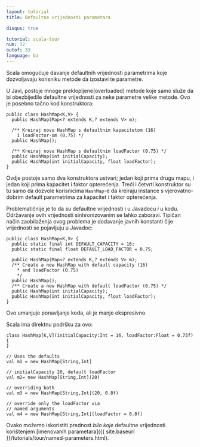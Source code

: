 ```yaml
---
layout: tutorial
title: Defaultne vrijednosti parametara

disqus: true

tutorial: scala-tour
num: 32
outof: 33
language: ba
---
```


Scala omogućuje davanje defaultnih vrijednosti parametrima koje dozvoljavaju korisniku metode da izostavi te parametre.

U Javi, postoje mnoge preklopljene(overloaded) metode koje samo služe da bi obezbijedile defaultne vrijednosti za neke parametre velike metode.
Ovo je posebno tačno kod konstruktora:

    public class HashMap<K,V> {
      public HashMap(Map<? extends K,? extends V> m);
	  
      /** Kreiraj novu HashMap s defaultnim kapacitetom (16)
	    i loadFactor-om (0.75) */
      public HashMap();
	  
      /** Kreiraj novu HashMap s defaultnim loadFactor (0.75) */
      public HashMap(int initialCapacity);
      public HashMap(int initialCapacity, float loadFactor);
    }

Ovdje postoje samo dva konstruktora ustvari; jedan koji prima drugu mapu, i jedan koji prima kapacitet i faktor opterećenja.
Treći i četvrti konstruktor su tu samo da dozvole korisnicima <code>HashMap</code>-e da kreiraju instance s vjerovatno-dobrim default parametrima
za kapacitet i faktor opterećenja.

Problematičnije je to da su defaultne vrijednosti i u Javadocu *i* u kodu.
Održavanje ovih vrijednosti sinhronizovanim se lahko zaboravi.
Tipičan način zaobilaženja ovog problema je dodavanje javnih konstanti čije vrijednosti se pojavljuju u Javadoc:

    public class HashMap<K,V> {
      public static final int DEFAULT_CAPACITY = 16;
      public static final float DEFAULT_LOAD_FACTOR = 0.75;

      public HashMap(Map<? extends K,? extends V> m);
      /** Create a new HashMap with default capacity (16)
        * and loadFactor (0.75)
        */
      public HashMap();
      /** Create a new HashMap with default loadFactor (0.75) */
      public HashMap(int initialCapacity);
      public HashMap(int initialCapacity, float loadFactor);
    }

Ovo umanjuje ponavljanje koda, ali je manje ekspresivno.

Scala ima direktnu podršku za ovo:

    class HashMap[K,V](initialCapacity:Int = 16, loadFactor:Float = 0.75f) {
    }

    // Uses the defaults
    val m1 = new HashMap[String,Int]

    // initialCapacity 20, default loadFactor
    val m2= new HashMap[String,Int](20)

    // overriding both
    val m3 = new HashMap[String,Int](20, 0.8f)

    // override only the loadFactor via
    // named arguments
    val m4 = new HashMap[String,Int](loadFactor = 0.8f)

Ovako možemo iskoristiti prednost *bilo koje* defaultne vrijednosti korištenjem [imenovanih parametara]({{ site.baseurl }}/tutorials/tour/named-parameters.html).
